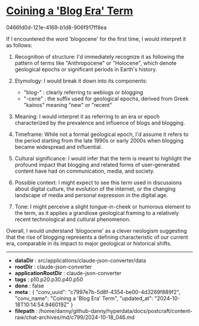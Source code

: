 # [Coining a 'Blog Era' Term](https://claude.ai/chat/c7997e7b-5d8f-4354-be00-4d3269f889f2)

0466fd0d-121e-4169-b1d8-906f917ff8ea

 If I encountered the word 'blogocene' for the first time, I would interpret it as follows:

1. Recognition of structure: I'd immediately recognize it as following the pattern of terms like "Anthropocene" or "Holocene", which denote geological epochs or significant periods in Earth's history.

2. Etymology: I would break it down into its components:
   - "blog-" : clearly referring to weblogs or blogging
   - "-cene" : the suffix used for geological epochs, derived from Greek "kainos" meaning "new" or "recent"

3. Meaning: I would interpret it as referring to an era or epoch characterized by the prevalence and influence of blogs and blogging.

4. Timeframe: While not a formal geological epoch, I'd assume it refers to the period starting from the late 1990s or early 2000s when blogging became widespread and influential.

5. Cultural significance: I would infer that the term is meant to highlight the profound impact that blogging and related forms of user-generated content have had on communication, media, and society.

6. Possible context: I might expect to see this term used in discussions about digital culture, the evolution of the internet, or the changing landscape of media and personal expression in the digital age.

7. Tone: I might perceive a slight tongue-in-cheek or humorous element to the term, as it applies a grandiose geological framing to a relatively recent technological and cultural phenomenon.

Overall, I would understand 'blogocene' as a clever neologism suggesting that the rise of blogging represents a defining characteristic of our current era, comparable in its impact to major geological or historical shifts.

---

* **dataDir** : src/applications/claude-json-converter/data
* **rootDir** : claude-json-converter
* **applicationRootDir** : claude-json-converter
* **tags** : p10.p20.p30.p40.p50
* **done** : false
* **meta** : {
  "conv_uuid": "c7997e7b-5d8f-4354-be00-4d3269f889f2",
  "conv_name": "Coining a 'Blog Era' Term",
  "updated_at": "2024-10-18T10:14:54.946019Z"
}
* **filepath** : /home/danny/github-danny/hyperdata/docs/postcraft/content-raw/chat-archives/md/c799/2024-10-18_046.md